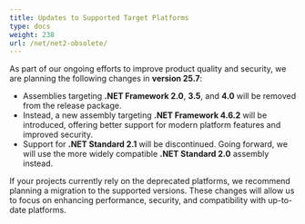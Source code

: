 ```yaml
---
title: Updates to Supported Target Platforms
type: docs
weight: 238
url: /net/net2-obsolete/
---
```


As part of our ongoing efforts to improve product quality and security, we are planning the following changes in **version 25.7**:

- Assemblies targeting **.NET Framework 2.0**, **3.5**, and **4.0** will be removed from the release package.  
- Instead, a new assembly targeting **.NET Framework 4.6.2** will be introduced, offering better support for modern platform features and improved security.
- Support for **.NET Standard 2.1** will be discontinued. Going forward, we will use the more widely compatible **.NET Standard 2.0** assembly instead.

If your projects currently rely on the deprecated platforms, we recommend planning a migration to the supported versions. These changes will allow us to focus on enhancing performance, security, and compatibility with up-to-date platforms.
